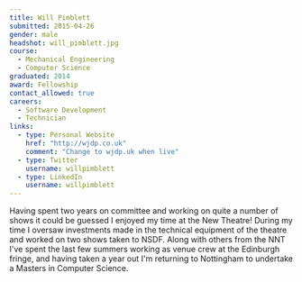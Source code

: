 ```yaml
---
title: Will Pimblett
submitted: 2015-04-26
gender: male
headshot: will_pimblett.jpg
course:
  - Mechanical Engineering
  - Computer Science
graduated: 2014
award: Fellowship
contact_allowed: true
careers:
  - Software Development
  - Technician
links:
  - type: Personal Website
    href: "http://wjdp.co.uk"
    comment: "Change to wjdp.uk when live"
  - type: Twitter
    username: willpimblett
  - type: LinkedIn
    username: willpimblett
---
```


Having spent two years on committee and working on quite a number of shows it could be guessed I enjoyed my time at the New Theatre! During my time I oversaw investments made in the technical equipment of the theatre and worked on two shows taken to NSDF. Along with others from the NNT I've spent the last few summers working as venue crew at the Edinburgh fringe, and having taken a year out I'm returning to Nottingham to undertake a Masters in Computer Science.

